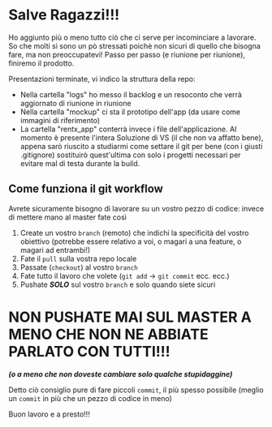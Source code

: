 # Salve Ragazzi!!!
Ho aggiunto più o meno tutto ciò che ci serve per incominciare a lavorare.
So che molti si sono un pò stressati poichè non sicuri di quello che bisogna fare, ma non preoccupatevi! Passo per passo (e riunione per riunione), finiremo il prodotto.

Presentazioni terminate, vi indico la struttura della repo:

* Nella cartella "logs" ho messo il backlog e un resoconto che verrà aggiornato di riunione in riunione
* Nella cartella "mockup" ci sta il prototipo dell'app (da usare come immagini di riferimento)
* La cartella "rentx\_app" conterrà invece i file dell'applicazione. Al momento è presente l'intera Soluzione di VS (il che non va affatto bene), appena sarò riuscito a studiarmi come settare il git per bene (con i giusti .gitignore) sostituirò quest'ultima con solo i progetti necessari per evitare mal di testa durante la build.

## Come funziona il git workflow
Avrete sicuramente bisogno di lavorare su un vostro pezzo di codice: invece di mettere mano al master fate così

1. Create un vostro `branch` (remoto) che indichi la specificità del vostro obiettivo (potrebbe essere relativo a voi, o magari a una feature, o magari ad entrambi!)
2. Fate il `pull` sulla vostra repo locale 
3. Passate (`checkout`) al vostro `branch` 
4. Fate tutto il lavoro che volete (`git add` -> `git commit` ecc. ecc.)
5. Pushate _**SOLO**_ sul vostro `branch` e solo quando siete sicuri

# NON PUSHATE MAI SUL MASTER A MENO CHE NON NE ABBIATE PARLATO CON TUTTI!!! 
_**(o a meno che non doveste cambiare solo qualche stupidaggine)**_

Detto ciò consiglio pure di fare piccoli `commit`, il più spesso possibile (meglio un `commit` in più che un pezzo di codice in meno)

Buon lavoro e a presto!!! 
